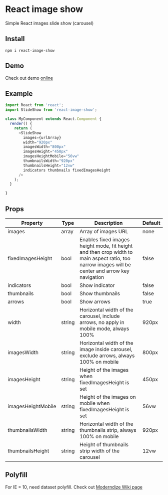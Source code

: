 # React image show

Simple React images slide show (carousel)

## Install

`npm i react-image-show`

## Demo

Check out demo [online](https://quanlieu.github.io/react-image-show/)

## Example

```js
import React from 'react';
import SlideShow from 'react-image-show';

class MyComponent extends React.Component {
  render() {
    return (
      <SlideShow
        images={urlArray}
        width="920px"
        imagesWidth="800px"
        imagesHeight="450px"
        imagesHeightMobile="56vw"
        thumbnailsWidth="920px"
        thumbnailsHeight="12vw"
        indicators thumbnails fixedImagesHeight
      />
    );
  }

}
```

##  Props

|      Property     |  Type  |          Description          | Default |
| ----------------  | ------ |          -----------          | ------- |
| images            | array   | Array of images URL | none |
| fixedImagesHeight  | bool   | Enables fixed images height mode, fit height and then crop width to main aspect ratio, too narrow images will be center and arrow key navigation | false |
| indicators         | bool   | Show indicator | false |
| thumbnails         | bool   | Show thumbnails | false |
| arrows             | bool   | Show arrows | true |
| width              | string | Horizontal width of the carousel, include arrows, no apply in mobile mode, always 100% | 920px |
| imagesWidth        | string | Horizontal width of the image inside carousel, exclude arrows, always 100% on mobile | 800px |
| imagesHeight       | string | Height of the images when fixedImagesHeight is set | 450px |
| imagesHeightMobile | string | Height of the images on mobile when fixedImagesHeight is set | 56vw |
| thumbnailsWidth   | string | Horizontal width of the thumbnails strip, always 100% on mobile | 920px |
| thumbnailsHeight  | string | Height of thumbnails strip width of the carousel | 12vw |

##  Polyfill

For IE = 10, need dataset polyfill.
Check out [Moderndize Wiki page](https://github.com/Modernizr/Modernizr/wiki/HTML5-Cross-Browser-Polyfills)
